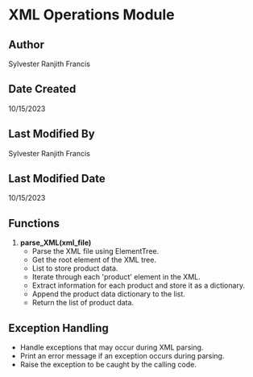 # XML Operations Module

Author
------
Sylvester Ranjith Francis

Date Created
-------------
10/15/2023

Last Modified By
-----------------
Sylvester Ranjith Francis

Last Modified Date
-------------------
10/15/2023

## Functions
1. **parse_XML(xml_file)**
   - Parse the XML file using ElementTree.
   - Get the root element of the XML tree.
   - List to store product data.
   - Iterate through each 'product' element in the XML.
   - Extract information for each product and store it as a dictionary.
   - Append the product data dictionary to the list.
   - Return the list of product data.

## Exception Handling
- Handle exceptions that may occur during XML parsing.
- Print an error message if an exception occurs during parsing.
- Raise the exception to be caught by the calling code.
